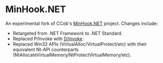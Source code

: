 # MinHook.NET

An experimental fork of CCob's [MinHook.NET](https://github.com/CCob/MinHook.NET) project.  Changes include:

- Retargeted from .NET Framework to .NET Standard.
- Replaced P/Invoke with [D/Invoke](https://github.com/rasta-mouse/DInvoke).
- Replaced Win32 APIs (VirtualAlloc/VirtualProtect/etc) with their equivalent Nt-API counterparts (NtAllocateVirtualMemory/NtProtectVirtualMemory/etc).
